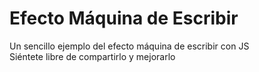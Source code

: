 # Efecto Máquina de Escribir

Un sencillo ejemplo del efecto máquina de escribir con JS  
Siéntete libre de compartirlo y mejorarlo
